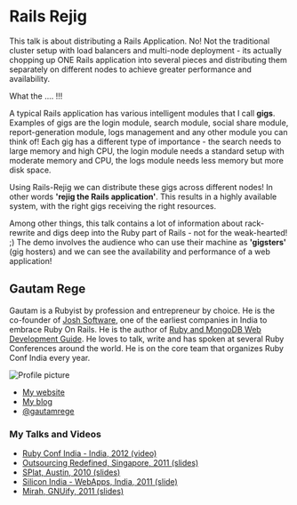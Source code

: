 # Rails Rejig

This talk is about distributing a Rails Application. No! Not the traditional cluster setup with load balancers and multi-node deployment - its actually chopping up ONE Rails application into several pieces and distributing them separately on different nodes to achieve greater performance and availability.

What the .... !!!

A typical Rails application has various intelligent modules that I call **gigs**. Examples of gigs are the login module, search module, social share module, report-generation module, logs management and any other module you can think of! Each gig has a different type of importance - the search needs to large memory and high CPU, the login module needs a standard setup with moderate memory and CPU, the logs module needs less memory but more disk space. 

Using Rails-Rejig we can distribute these gigs across different nodes! In other words **'rejig the Rails application'**. This results in a highly available system, with the right gigs receiving the right resources.

Among other things, this talk contains a lot of information about rack-rewrite and digs deep into the Ruby part of Rails - not for the weak-hearted! ;) The demo involves the audience who can use their machine as **'gigsters'** (gig hosters) and we can see the availability and performance of a web application!

## Gautam Rege

Gautam is a Rubyist by profession and entrepreneur by choice. He is the co-founder of [Josh Software](http://www.joshsoftware.com), one of the earliest companies in India to embrace Ruby On Rails. He is the author of [Ruby and MongoDB Web Development Guide](http://packtpub.com/ruby-and-mongodb-web-development-beginners-guide/book). He loves to talk, write and has spoken at several Ruby Conferences around the world. He is on the core team that organizes Ruby Conf India every year.

![Profile picture](https://raw.github.com/gautamrege/rubyconfau-2013-cfp/master/rails-rejig/profile_picture.jpg)

- [My website](http://www.joshsoftware.com)
- [My blog](http://blog.joshsoftware.com)
- [@gautamrege](https://twitter.com/gautamrege)

### My Talks and Videos

- [Ruby Conf India - India, 2012 (video)](http://www.youtube.com/watch?v=HDvk9PZx2t8&list=PL50D7368F56665FAE&index=10&feature=plpp_video)
- [Outsourcing Redefined, Singapore, 2011 (slides)](http://outsourcing-rails-reddot.heroku.com)
- [SPlat, Austin, 2010 (slides)](http://josh-splat.heroku.com)
- [Silicon India - WebApps, India, 2011 (slide)](http://webapps2011-ror.heroku.com/)
- [Mirah, GNUify, 2011 (slides)](http://gnuify12-mirah.herokuapp.com)


